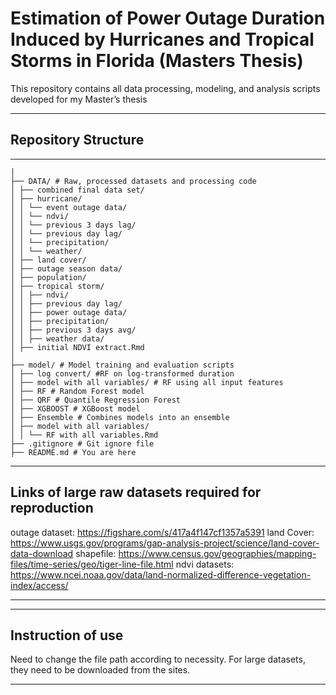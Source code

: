# Estimation of Power Outage Duration Induced by Hurricanes and Tropical Storms in Florida (Masters Thesis)
This repository contains all data processing, modeling, and analysis scripts developed for my Master’s thesis

---
## Repository Structure
---

```
│
├── DATA/ # Raw, processed datasets and processing code
│ ├── combined final data set/
│ ├── hurricane/
│ │ └── event outage data/
│ │ └── ndvi/
│ │ └── previous 3 days lag/
│ │ └── previous day lag/
│ │ └── precipitation/
│ │ └── weather/
│ ├── land cover/
│ ├── outage season data/
│ ├── population/
│ ├── tropical storm/
│ │ ├── ndvi/
│ │ ├── previous day lag/
│ │ ├── power outage data/
│ │ ├── precipitation/
│ │ ├── previous 3 days avg/
│ │ ├── weather data/
│ ├── initial NDVI extract.Rmd
│
├── model/ # Model training and evaluation scripts
│ ├── log convert/ #RF on log-transformed duration
│ ├── model with all variables/ # RF using all input features
│ ├── RF # Random Forest model
│ ├── QRF # Quantile Regression Forest
│ ├── XGBOOST # XGBoost model
│ ├── Ensemble # Combines models into an ensemble
│ ├── model with all variables/
│ │ └── RF with all variables.Rmd 
├── .gitignore # Git ignore file
├── README.md # You are here
```
---
## Links of large raw datasets required for reproduction
outage dataset: https://figshare.com/s/417a4f147cf1357a5391
land Cover: https://www.usgs.gov/programs/gap-analysis-project/science/land-cover-data-download
shapefile: https://www.census.gov/geographies/mapping-files/time-series/geo/tiger-line-file.html
ndvi datasets: https://www.ncei.noaa.gov/data/land-normalized-difference-vegetation-index/access/

---

---
## Instruction of use
Need to change the file path according to necessity.
For large datasets, they need to be downloaded from the sites.

---

